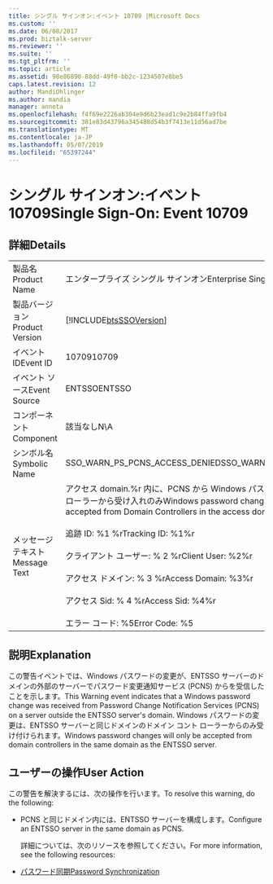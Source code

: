 ```yaml
---
title: シングル サインオン:イベント 10709 |Microsoft Docs
ms.custom: ''
ms.date: 06/08/2017
ms.prod: biztalk-server
ms.reviewer: ''
ms.suite: ''
ms.tgt_pltfrm: ''
ms.topic: article
ms.assetid: 98e86890-88dd-49f0-bb2c-1234507e8be5
caps.latest.revision: 12
author: MandiOhlinger
ms.author: mandia
manager: anneta
ms.openlocfilehash: f4f69e2226ab304e9d6b23ead1c9e2b84ffa9fb4
ms.sourcegitcommit: 381e83d43796a345488d54b3f7413e11d56ad7be
ms.translationtype: MT
ms.contentlocale: ja-JP
ms.lasthandoff: 05/07/2019
ms.locfileid: "65397244"
---
```

# <a name="single-sign-on-event-10709"></a><span data-ttu-id="3fcbd-102">シングル サインオン:イベント 10709</span><span class="sxs-lookup"><span data-stu-id="3fcbd-102">Single Sign-On: Event 10709</span></span>
## <a name="details"></a><span data-ttu-id="3fcbd-103">詳細</span><span class="sxs-lookup"><span data-stu-id="3fcbd-103">Details</span></span>  

|                 |                                                                                                                                                                                                                                                              |
|-----------------|--------------------------------------------------------------------------------------------------------------------------------------------------------------------------------------------------------------------------------------------------------------|
|  <span data-ttu-id="3fcbd-104">製品名</span><span class="sxs-lookup"><span data-stu-id="3fcbd-104">Product Name</span></span>   |                                                                                                                  <span data-ttu-id="3fcbd-105">エンタープライズ シングル サインオン</span><span class="sxs-lookup"><span data-stu-id="3fcbd-105">Enterprise Single Sign-On</span></span>                                                                                                                   |
| <span data-ttu-id="3fcbd-106">製品バージョン</span><span class="sxs-lookup"><span data-stu-id="3fcbd-106">Product Version</span></span> |                                                                                                  [!INCLUDE[btsSSOVersion](../includes/btsssoversion-md.md)]                                                                                                  |
|    <span data-ttu-id="3fcbd-107">イベント ID</span><span class="sxs-lookup"><span data-stu-id="3fcbd-107">Event ID</span></span>     |                                                                                                                            <span data-ttu-id="3fcbd-108">10709</span><span class="sxs-lookup"><span data-stu-id="3fcbd-108">10709</span></span>                                                                                                                             |
|  <span data-ttu-id="3fcbd-109">イベント ソース</span><span class="sxs-lookup"><span data-stu-id="3fcbd-109">Event Source</span></span>   |                                                                                                                            <span data-ttu-id="3fcbd-110">ENTSSO</span><span class="sxs-lookup"><span data-stu-id="3fcbd-110">ENTSSO</span></span>                                                                                                                            |
|    <span data-ttu-id="3fcbd-111">コンポーネント</span><span class="sxs-lookup"><span data-stu-id="3fcbd-111">Component</span></span>    |                                                                                                                             <span data-ttu-id="3fcbd-112">該当なし</span><span class="sxs-lookup"><span data-stu-id="3fcbd-112">N\A</span></span>                                                                                                                              |
|  <span data-ttu-id="3fcbd-113">シンボル名</span><span class="sxs-lookup"><span data-stu-id="3fcbd-113">Symbolic Name</span></span>  |                                                                                                                <span data-ttu-id="3fcbd-114">SSO_WARN_PS_PCNS_ACCESS_DENIED</span><span class="sxs-lookup"><span data-stu-id="3fcbd-114">SSO_WARN_PS_PCNS_ACCESS_DENIED</span></span>                                                                                                                |
|  <span data-ttu-id="3fcbd-115">メッセージ テキスト</span><span class="sxs-lookup"><span data-stu-id="3fcbd-115">Message Text</span></span>   | <span data-ttu-id="3fcbd-116">アクセス domain.%r 内に、PCNS から Windows パスワード変更がドメイン コント ローラーから受け入れのみ</span><span class="sxs-lookup"><span data-stu-id="3fcbd-116">Windows password changes from PCNS will only be accepted from Domain Controllers in the access domain.%r</span></span><br /><br /> <span data-ttu-id="3fcbd-117">追跡 ID: %1 %r</span><span class="sxs-lookup"><span data-stu-id="3fcbd-117">Tracking ID: %1%r</span></span><br /><br /> <span data-ttu-id="3fcbd-118">クライアント ユーザー: % 2 %r</span><span class="sxs-lookup"><span data-stu-id="3fcbd-118">Client User: %2%r</span></span><br /><br /> <span data-ttu-id="3fcbd-119">アクセス ドメイン: % 3 %r</span><span class="sxs-lookup"><span data-stu-id="3fcbd-119">Access Domain: %3%r</span></span><br /><br /> <span data-ttu-id="3fcbd-120">アクセス Sid: % 4 %r</span><span class="sxs-lookup"><span data-stu-id="3fcbd-120">Access Sid: %4%r</span></span><br /><br /> <span data-ttu-id="3fcbd-121">エラー コード: %5</span><span class="sxs-lookup"><span data-stu-id="3fcbd-121">Error Code: %5</span></span> |

## <a name="explanation"></a><span data-ttu-id="3fcbd-122">説明</span><span class="sxs-lookup"><span data-stu-id="3fcbd-122">Explanation</span></span>  
 <span data-ttu-id="3fcbd-123">この警告イベントでは、Windows パスワードの変更が、ENTSSO サーバーのドメインの外部のサーバーでパスワード変更通知サービス (PCNS) からを受信したことを示します。</span><span class="sxs-lookup"><span data-stu-id="3fcbd-123">This Warning event indicates that a Windows password change was received from Password Change Notification Services (PCNS) on a server outside the ENTSSO server's domain.</span></span> <span data-ttu-id="3fcbd-124">Windows パスワードの変更は、ENTSSO サーバーと同じドメインのドメイン コント ローラーからのみ受け付けられます。</span><span class="sxs-lookup"><span data-stu-id="3fcbd-124">Windows password changes will only be accepted from domain controllers in the same domain as the ENTSSO server.</span></span>  

## <a name="user-action"></a><span data-ttu-id="3fcbd-125">ユーザーの操作</span><span class="sxs-lookup"><span data-stu-id="3fcbd-125">User Action</span></span>  
 <span data-ttu-id="3fcbd-126">この警告を解決するには、次の操作を行います。</span><span class="sxs-lookup"><span data-stu-id="3fcbd-126">To resolve this warning, do the following:</span></span>  

- <span data-ttu-id="3fcbd-127">PCNS と同じドメイン内には、ENTSSO サーバーを構成します。</span><span class="sxs-lookup"><span data-stu-id="3fcbd-127">Configure an ENTSSO server in the same domain as PCNS.</span></span>  

  <span data-ttu-id="3fcbd-128">詳細については、次のリソースを参照してください。</span><span class="sxs-lookup"><span data-stu-id="3fcbd-128">For more information, see the following resources:</span></span>  

- [<span data-ttu-id="3fcbd-129">パスワード同期</span><span class="sxs-lookup"><span data-stu-id="3fcbd-129">Password Synchronization</span></span>](../core/password-synchronization2.md)
